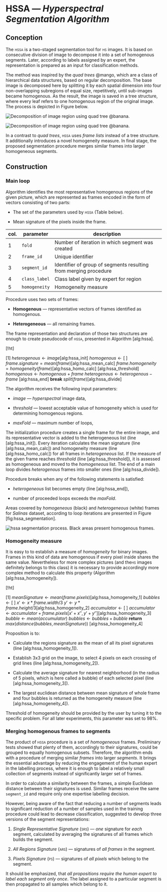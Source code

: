 HSSA — *Hyperspectral Segmentation Algorithm*
=============================================

Conception
----------

The <span style="font-variant:small-caps;">hssa</span> is a two-staged
segmentation tool for <span style="font-variant:small-caps;">hs</span>
images. It is based on consecutive division of image to decompose it into a set of homogenous segments. Later, according to labels assigned by an expert, the representation is prepared as an input for classification methods.

The method was inspired by the *quad trees* @mango, which are a class of
hierarchical data structures, based on regular decomposition. The base
image is decomposed here by splitting it by each spatial dimension into
four non-overlapping subregions of equal size, repetitively, until
sub-images became homogenous. As the result, the image is saved in a
tree structure, where every leaf refers to one homogenous region of the
original image. The process is depicted in Figure below.

![Decomposition of image region using *quad tree* @banana.<span
data-label="fig:hssa_quadtrees"></span>](figures/hssa_quadtrees.png)

![Decomposition of image region using *quad tree* @banana.<span
data-label="fig:hssa_quadtrees"></span>](figures/quad_tree.png)

In a contrast to *quad trees*, <span
style="font-variant:small-caps;">hssa</span> uses *frame lists* instead
of a tree structure. It additionally introduces a novel homogeneity
measure. In final stage, the proposed segmentation procedure merges
similar frames into larger homogeneous segments.

Construction
------------

### Main loop

Algorithm identifies the most representative homogenous regions of the
given picture, which are represented as frames encoded in the form of
vectors consisting of two parts:

-   The set of the parameters used by <span
    style="font-variant:small-caps;">hssa</span>
    (Table below).

-   Mean signature of the pixels inside the frame.


 
| col. | parameter| description|
|---|---|---|
|1|`fold`|Number of iteration in which segment was created|
|2|`frame_id`|      Unique identifier
|3|`segment_id`|    Identifier of group of segments resulting from merging procedure
|4|`class_label`|   Class label given by expert for region
|5|`homogeneity`|   Homogeneity measure


Procedure uses two sets of frames:

-   **Homogenous** — representative vectors of frames identified
    as homogenous.

-   **Heterogeneous** — all remaining frames.

The frame representation and declaration of those two structures are
enough to create pseudocode of <span
style="font-variant:small-caps;">hssa</span>, presented in Algorithm
\[alg:hssa\].

\[!ht\]

\[1\] $heterogenous\gets image$\[alg:hssa\_init\] $homogenous\gets [\;]$
$frame.signature = mean(frame)$\[alg:hssa\_mean\_calc\]
$frame.homogeneity = homogeneity(frame)$\[alg:hssa\_homo\_calc\]
\[alg:hssa\_threshold\] $homogenous\gets homogenous + frame$
$heterogenous\gets heterogenous - frame$ \[alg:hssa\_end\] **break**
$split(frame)$\[alg:hssa\_divide\]

The algorithm receives the following input parameters:

-   $image$ — *hyperspectral* image data,

-   $threshold$ — lowest acceptable value of homogeneity which is used
    for determining homogenous regions.

-   $maxFold$ — maximum number of loops,

The initialization procedure creates a single frame for the entire
image, and its representative vector is added to the heterogeneous list
(line \[alg:hssa\_init\]). Every iteration calculates the mean signature
(line \[alg:hssa\_mean\_calc\]) and homogeneity measure (line
\[alg:hssa\_homo\_calc\]) for all frames in *heterogeneous* list. If the
measure of the given frame reaches $threshold$ (line
\[alg:hssa\_threshold\]), it is assessed as homogeneous and moved to the
*homogeneous* list. The end of a main loop divides *heterogenous* frames
into smaller ones (line \[alg:hssa\_divide\]).

Procedure breaks when any of the following statements is satisfied:

-   *heterogeneous* list becomes empty (line \[alg:hssa\_end\]),

-   number of proceeded loops exceeds the $maxFold$.

Areas covered by *homogeneous* (black) and *heterogeneous* (white)
frames for *Salinas* dataset, according to loop iterations are presented
in Figure \[fig:hssa\_segmentation\].

![<span style="font-variant:small-caps;">hssa</span> segmentation
process. Black areas present *homogenous* frames.<span
data-label="fig:hssa_segmentation"></span>](figures/hssa_segmentation.gif)

### Homogeneity measure

It is easy to to establish a measure of *homogeneity* for binary images.
Frames in this kind of data are homogenous if every pixel inside shares
the same value. Nevertheless for more complex pictures (and the<span
style="font-variant:small-caps;">hs</span> images definitely belongs to
this class) it is necessary to provide accordingly more complex method
to calculate this property (Algorithm \[alg:hssa\_homogeneity\]).

\[!ht\]

\[1\]
$meanSignature\gets mean(frame.pixels)$\[alg:hssa\_homogeneity\_1\]
$bubbles\gets [\;]$ $x'\gets x * frame.width / 3$
$y'\gets y * frame.height / 3$\[alg:hssa\_homogeneity\_2\]
$accumulator\gets [\;]$
$accumulator\gets accumulator + frame.pixels[x'+x'',y'+y'']$\[alg:hssa\_homogeneity\_3\]
$bubble \gets mean(accumulator)$ $bubbles\gets bubbles + bubble$
**return** $max(distance(bubbles, meanSignature))$
\[alg:hssa\_homogeneity\_4\]

Proposition is to:

-   Calculate the regions signature as the mean of all its pixel
    signatures (line \[alg:hssa\_homogeneity\_1\]).

-   Establish $3$x$3$ grid on the image, to select 4 pixels on each
    crossing of grid lines (line \[alg:hssa\_homogeneity\_2\]).

-   Calculate the average signature for nearest neighborhood (in the
    radius of 5 pixels, which is here called a bubble) of each selected
    pixel (line \[alg:hssa\_homogeneity\_3\]).

-   The largest euclidean distance between mean signature of whole frame
    and four bubbles is returned as the homogeneity measure
    (line \[alg:hssa\_homogeneity\_4\]).

Threshold of homogeneity should be provided by the user by tuning it to
the specific problem. For all later experiments, this parameter was set
to 98%.

### Merging homogenous frames to segments

The product of <span style="font-variant:small-caps;">hssa</span>
procedure is a set of *homogeneous* frames. Preliminary tests showed
that plenty of them, accordingly to their signatures, could be grouped
to equally homogenous subsets. Therefore, the algorithm ends with a
procedure of merging similar *frames* into larger *segments*. It brings
the essential advantage by reducing the engagement of the human expert
in the labelling process, where it is enough to label a relatively small
collection of segments instead of significantly larger set of frames.

In order to calculate a similarity between the frames, a simple
Euclidean distance between their signatures is used. Similar frames
receive the same `segment_id` and require only one expertise labelling
decision.

However, being aware of the fact that reducing a number of segments
leads to significant reduction of a number of samples used in the
training procedure could lead to decrease classification, suggested to
develop three versions of the segment representations:

1.  *Single Representative Signature* (<span
    style="font-variant:small-caps;">srs</span>) — *one* signature for
    *each* segment, calculated by averaging the signatures of all frames
    which builds the segment.

2.  *All Regions Signature* (<span
    style="font-variant:small-caps;">ars</span>) — signatures of *all
    frames* in the segment.

3.  *Pixels Signature* (<span
    style="font-variant:small-caps;">ps</span>) — signatures of *all
    pixels* which belong to the segment.

It should be emphasized, that *all propositions require the human expert
to label each segment only once*. The label assigned to a particular
segment is then propagated to all samples which belong to it.
